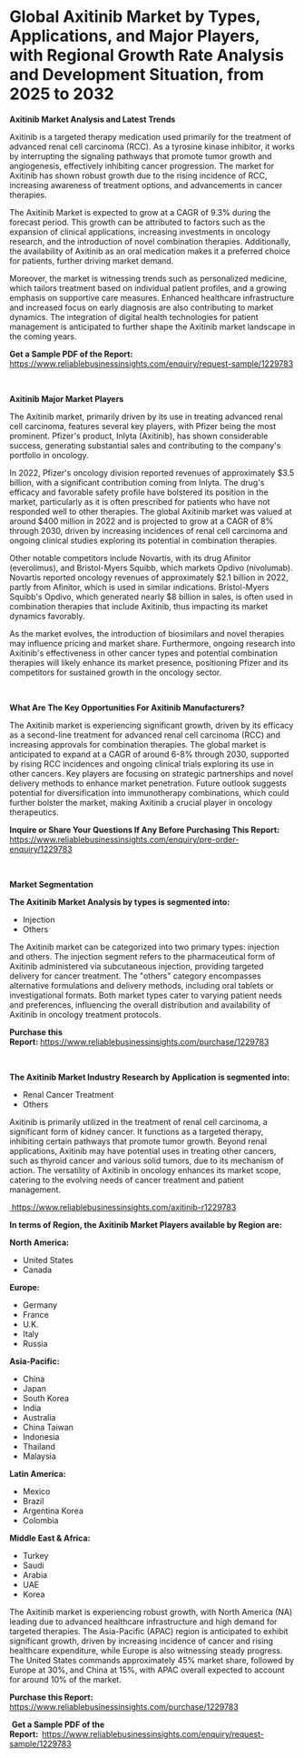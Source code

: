 <p><h1>Global Axitinib Market by Types, Applications, and Major Players, with Regional Growth Rate Analysis and Development Situation, from 2025 to 2032</h1></p><p><strong>Axitinib Market Analysis and Latest Trends</strong></p>
<p><p>Axitinib is a targeted therapy medication used primarily for the treatment of advanced renal cell carcinoma (RCC). As a tyrosine kinase inhibitor, it works by interrupting the signaling pathways that promote tumor growth and angiogenesis, effectively inhibiting cancer progression. The market for Axitinib has shown robust growth due to the rising incidence of RCC, increasing awareness of treatment options, and advancements in cancer therapies. </p><p>The Axitinib Market is expected to grow at a CAGR of 9.3% during the forecast period. This growth can be attributed to factors such as the expansion of clinical applications, increasing investments in oncology research, and the introduction of novel combination therapies. Additionally, the availability of Axitinib as an oral medication makes it a preferred choice for patients, further driving market demand.</p><p>Moreover, the market is witnessing trends such as personalized medicine, which tailors treatment based on individual patient profiles, and a growing emphasis on supportive care measures. Enhanced healthcare infrastructure and increased focus on early diagnosis are also contributing to market dynamics. The integration of digital health technologies for patient management is anticipated to further shape the Axitinib market landscape in the coming years.</p></p>
<p><strong>Get a Sample PDF of the Report:&nbsp;</strong> <a href="https://www.reliablebusinessinsights.com/enquiry/request-sample/1229783?utm_campaign=63&utm_medium=2&utm_source=Github&utm_content=ia&utm_term=19042025&utm_id=axitinib">https://www.reliablebusinessinsights.com/enquiry/request-sample/1229783</a></p>
<p>&nbsp;</p>
<p><strong>Axitinib Major Market Players</strong></p>
<p><p>The Axitinib market, primarily driven by its use in treating advanced renal cell carcinoma, features several key players, with Pfizer being the most prominent. Pfizer's product, Inlyta (Axitinib), has shown considerable success, generating substantial sales and contributing to the company's portfolio in oncology.</p><p>In 2022, Pfizer's oncology division reported revenues of approximately $3.5 billion, with a significant contribution coming from Inlyta. The drug's efficacy and favorable safety profile have bolstered its position in the market, particularly as it is often prescribed for patients who have not responded well to other therapies. The global Axitinib market was valued at around $400 million in 2022 and is projected to grow at a CAGR of 8% through 2030, driven by increasing incidences of renal cell carcinoma and ongoing clinical studies exploring its potential in combination therapies.</p><p>Other notable competitors include Novartis, with its drug Afinitor (everolimus), and Bristol-Myers Squibb, which markets Opdivo (nivolumab). Novartis reported oncology revenues of approximately $2.1 billion in 2022, partly from Afinitor, which is used in similar indications. Bristol-Myers Squibb's Opdivo, which generated nearly $8 billion in sales, is often used in combination therapies that include Axitinib, thus impacting its market dynamics favorably.</p><p>As the market evolves, the introduction of biosimilars and novel therapies may influence pricing and market share. Furthermore, ongoing research into Axitinib's effectiveness in other cancer types and potential combination therapies will likely enhance its market presence, positioning Pfizer and its competitors for sustained growth in the oncology sector.</p></p>
<p>&nbsp;</p>
<p><strong>What Are The Key Opportunities For Axitinib Manufacturers?</strong></p>
<p><p>The Axitinib market is experiencing significant growth, driven by its efficacy as a second-line treatment for advanced renal cell carcinoma (RCC) and increasing approvals for combination therapies. The global market is anticipated to expand at a CAGR of around 6-8% through 2030, supported by rising RCC incidences and ongoing clinical trials exploring its use in other cancers. Key players are focusing on strategic partnerships and novel delivery methods to enhance market penetration. Future outlook suggests potential for diversification into immunotherapy combinations, which could further bolster the market, making Axitinib a crucial player in oncology therapeutics.</p></p>
<p><strong>Inquire or Share Your Questions If Any Before Purchasing This Report:</strong> <a href="https://www.reliablebusinessinsights.com/enquiry/pre-order-enquiry/1229783?utm_campaign=63&utm_medium=2&utm_source=Github&utm_content=ia&utm_term=19042025&utm_id=axitinib">https://www.reliablebusinessinsights.com/enquiry/pre-order-enquiry/1229783</a></p>
<p>&nbsp;</p>
<p><strong>Market Segmentation</strong></p>
<p><strong>The Axitinib Market Analysis by types is segmented into:</strong></p>
<p><ul><li>Injection</li><li>Others</li></ul></p>
<p><p>The Axitinib market can be categorized into two primary types: injection and others. The injection segment refers to the pharmaceutical form of Axitinib administered via subcutaneous injection, providing targeted delivery for cancer treatment. The "others" category encompasses alternative formulations and delivery methods, including oral tablets or investigational formats. Both market types cater to varying patient needs and preferences, influencing the overall distribution and availability of Axitinib in oncology treatment protocols.</p></p>
<p><strong>Purchase this Report:&nbsp;</strong><a href="https://www.reliablebusinessinsights.com/purchase/1229783?utm_campaign=63&utm_medium=2&utm_source=Github&utm_content=ia&utm_term=19042025&utm_id=axitinib">https://www.reliablebusinessinsights.com/purchase/1229783</a></p>
<p>&nbsp;</p>
<p><strong>The Axitinib Market Industry Research by Application is segmented into:</strong></p>
<p><ul><li>Renal Cancer Treatment</li><li>Others</li></ul></p>
<p><p>Axitinib is primarily utilized in the treatment of renal cell carcinoma, a significant form of kidney cancer. It functions as a targeted therapy, inhibiting certain pathways that promote tumor growth. Beyond renal applications, Axitinib may have potential uses in treating other cancers, such as thyroid cancer and various solid tumors, due to its mechanism of action. The versatility of Axitinib in oncology enhances its market scope, catering to the evolving needs of cancer treatment and patient management.</p></p>
<p><a href="https://www.reliablebusinessinsights.com/axitinib-r1229783?utm_campaign=63&utm_medium=2&utm_source=Github&utm_content=ia&utm_term=19042025&utm_id=axitinib">&nbsp;https://www.reliablebusinessinsights.com/axitinib-r1229783</a></p>
<p><strong>In terms of Region, the Axitinib Market Players available by Region are:</strong></p>
<p>
    <p> <strong> North America: </strong>
        <ul>
            <li>United States</li>
            <li>Canada</li>
        </ul>
        </p> 
    <p> <strong> Europe: </strong>
        <ul>
            <li>Germany</li>
            <li>France</li>
            <li>U.K.</li>
            <li>Italy</li>
            <li>Russia</li>
        </ul>
        </p> 
    <p> <strong> Asia-Pacific: </strong>
        <ul>
            <li>China</li>
            <li>Japan</li>
            <li>South Korea</li>
            <li>India</li>
            <li>Australia</li>
            <li>China Taiwan</li>
            <li>Indonesia</li>
            <li>Thailand</li>
            <li>Malaysia</li>
        </ul>
        </p> 
    <p> <strong> Latin America: </strong>
        <ul>
            <li>Mexico</li>
            <li>Brazil</li>
            <li>Argentina Korea</li>
            <li>Colombia</li>
        </ul>
        </p> 
    <p> <strong> Middle East & Africa: </strong>
        <ul>
            <li>Turkey</li>
            <li>Saudi</li>
            <li>Arabia</li>
            <li>UAE</li>
            <li>Korea</li>
        </ul>
    </p>
    </p>
<p><p>The Axitinib market is experiencing robust growth, with North America (NA) leading due to advanced healthcare infrastructure and high demand for targeted therapies. The Asia-Pacific (APAC) region is anticipated to exhibit significant growth, driven by increasing incidence of cancer and rising healthcare expenditure, while Europe is also witnessing steady progress. The United States commands approximately 45% market share, followed by Europe at 30%, and China at 15%, with APAC overall expected to account for around 10% of the market.</p></p>
<p><strong>Purchase this Report: </strong><a href="https://www.reliablebusinessinsights.com/purchase/1229783?utm_campaign=63&utm_medium=2&utm_source=Github&utm_content=ia&utm_term=19042025&utm_id=axitinib">https://www.reliablebusinessinsights.com/purchase/1229783</a></p>
<p>&nbsp;<strong>Get a Sample PDF of the Report:&nbsp;&nbsp;</strong><a href="https://www.reliablebusinessinsights.com/enquiry/request-sample/1229783?utm_campaign=63&utm_medium=2&utm_source=Github&utm_content=ia&utm_term=19042025&utm_id=axitinib">https://www.reliablebusinessinsights.com/enquiry/request-sample/1229783</a></p>
<p><strong></strong></p>
<p><p></p><p></p><p></p></p>